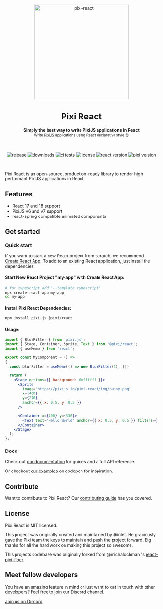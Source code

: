 <p align="center">
  <img src="https://user-images.githubusercontent.com/232559/142733492-3c106f68-8b8e-459c-95f9-aca77561d438.png" alt="pixi-react" width="310" />
</p>

<h1 align="center">
  Pixi React
</h1>

<p align="center">
  <strong>Simply the best way to write PixiJS applications in React</strong>
  <br />
  <sub>Write <a href="http://www.pixijs.com/">PixiJS</a> applications using React declarative style 👌</sub>
</p>

<br />

<p align="center">
  <img src="https://img.shields.io/github/v/release/pixijs/pixi-react" alt="release" />
  <img src="https://img.shields.io/npm/dm/@pixi/react" alt="downloads" />
  <img src="https://img.shields.io/circleci/project/github/pixijs/pixi-react/master.svg" alt="ci tests" />
  <img src="https://img.shields.io/badge/license-MIT-green.svg" alt="license" />
  <img src="https://img.shields.io/badge/react-latest-ff69b4.svg" alt="react version" />
  <img src="https://img.shields.io/badge/pixi-v6+-ff69b4.svg" alt="pixi version" />
</p>

<br />

Pixi React is an open-source, production-ready library to render high performant PixiJS applications in React.

## Features

- React 17 and 18 support
- PixiJS v6 and v7 support
- react-spring compatible animated components

## Get started

### Quick start

If you want to start a new React project from scratch, we recommend [Create React App](https://github.com/facebook/create-react-app).
To add to an existing React application, just install the dependencies:

#### Start New React Project "my-app" with Create React App:
```bash
# for typescript add "--template typescript"
npx create-react-app my-app
cd my-app
```

#### Install Pixi React Dependencies:
```bash
npm install pixi.js @pixi/react
```

#### Usage:
```jsx
import { BlurFilter } from 'pixi.js';
import { Stage, Container, Sprite, Text } from '@pixi/react';
import { useMemo } from 'react';

export const MyComponent = () =>
{
  const blurFilter = useMemo(() => new BlurFilter(4), []);

  return (
    <Stage options={{ background: 0xffffff }}>
      <Sprite
        image="https://pixijs.io/pixi-react/img/bunny.png"
        x={400}
        y={270}
        anchor={{ x: 0.5, y: 0.5 }}
      />

      <Container x={400} y={330}>
        <Text text="Hello World" anchor={{ x: 0.5, y: 0.5 }} filters={[blurFilter]} />
      </Container>
    </Stage>
  );
};
```

### Docs

Check out [our documentation](https://pixijs.io/pixi-react/) for guides and a full API reference.

Or checkout [our examples](https://codepen.io/collection/XPpGdb) on codepen for inspiration.

## Contribute

Want to contribute to Pixi React? Our [contributing guide](/.github/CONTRIBUTING.md) has you covered.

## License

Pixi React is MIT licensed.

This project was originally created and maintained by @inlet. He graciously gave the Pixi team the keys to maintain and push the project forward. Big thanks for all the hard work on making this project so awesome.

This projects codebase was originally forked from @michalochman 's [react-pixi-fiber](https://github.com/michalochman/react-pixi-fiber).

## Meet fellow developers

You have an amazing feature in mind or just want to get in touch with other developers? Feel free to join our Discord channel.

[Join us on Discord](https://discord.gg/zqbXQAADuM)
